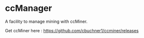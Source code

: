 ccManager
=========

A facility to manage mining with ccMiner.

Get ccMiner here : https://github.com/cbuchner1/ccminer/releases
